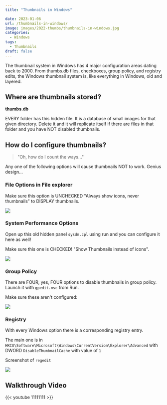 ```yaml
---
title: "Thumbnails in Windows"

date: 2023-01-06
url: /thumbnails-in-windows/
image: images/2022-thumbs/thumbnails-in-windows.jpg
categories:
  - Windows
tags:
  - Thumbnails
draft: false
---
```

The thumbnail system in Windows has 4 major configuration areas dating back to 2000. From thumbs.db files, checkboxes, group policy, and registry edits, the Windows thumbnail system is, like everything in Windows, old and layered.
<!--more-->

## Where are thumbnails stored?

**thumbs.db**

EVERY folder has this hidden file. It is a database of small images for that given directory. Delete it and it will replicate itself if there are files in that folder and you have NOT disabled thumbnails.

## How do I configure thumbnails?

> "Oh, how do I count the ways..."

Any one of the following options will cause thumbnails NOT to work. Genius design...

### File Options in File explorer

Make sure this option is UNCHECKED "Always show icons, never thumbnails" to DISPLAY thumbnails.

![](/images/2023/thumbnails-in-windows/file-options.png)

### System Performance Options

Open up this old hidden panel `sysdm.cpl` using run and you can configure it here as well!

Make sure this one is CHECKED! "Show Thumbnails instead of icons". 

![](/images/2023/thumbnails-in-windows/system-options.png)

### Group Policy

There are FOUR, yes, FOUR options to disable thumbnails in group policy. Launch it with `gpedit.msc` from Run.

Make sure these aren't configured:

![](/images/2023/thumbnails-in-windows/gpedit.png)

### Registry

With every Windows option there is a corresponding registry entry.

The main one is in `HKCU\Software\Microsoft\Windows\CurrentVersion\Explorer\Advanced` with DWORD `DisableThumbnailCache` with value of `1`

Screenshot of `regedit`

![](/images/2023/thumbnails-in-windows/regedit.png)

## Walkthrough Video

{{< youtube 11111111 >}}
